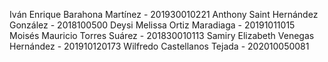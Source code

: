 Iván Enrique Barahona Martínez - 201930010221
Anthony Saint Hernández González - 2018100500
Deysi Melissa Ortiz Maradiaga - 20191011015
Moisés Mauricio Torres Suárez - 201830010113
Samiry Elizabeth Venegas Hernández - 201910120173
Wilfredo Castellanos Tejada - 202010050081
